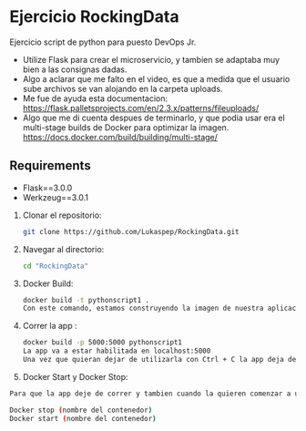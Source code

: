 # Ejercicio RockingData

Ejercicio script de python para puesto DevOps Jr. 
- Utilize Flask para crear el microservicio, y tambien se adaptaba muy bien a las consignas dadas.
- Algo a aclarar que me falto en el video, es que a medida que el usuario sube archivos se van alojando en la carpeta uploads.
- Me fue de ayuda esta documentacion: https://flask.palletsprojects.com/en/2.3.x/patterns/fileuploads/
- Algo que me di cuenta despues de terminarlo, y que podia usar era el multi-stage builds de Docker para optimizar la imagen. https://docs.docker.com/build/building/multi-stage/

## Requirements

- Flask==3.0.0
- Werkzeug==3.0.1

1. Clonar el repositorio:

   ```bash
   git clone https://github.com/Lukaspep/RockingData.git

2. Navegar al directorio:

   ```bash
   cd "RockingData"
   ```
3. Docker Build:

   ```bash
   docker build -t pythonscript1 .
   Con este comando, estamos construyendo la imagen de nuestra aplicacion, y con -t le damos un nombre.
   ```
4. Correr la app :

   ```bash
   docker build -p 5000:5000 pythonscript1
   La app va a estar habilitada en localhost:5000
   Una vez que quieran dejar de utilizarla con Ctrl + C la app deja de correr (presionar mismo en la terminal).
   ```

5. Docker Start y Docker Stop:

  ```bash
  Para que la app deje de correr y tambien cuando la quieren comenzar a utilizar: 

  Docker stop (nombre del contenedor)
  Docker start (nombre del contenedor)
  ```
